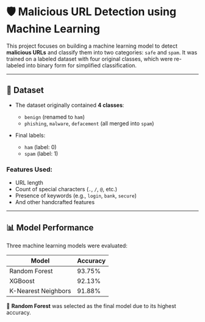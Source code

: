 # 🛡️ Malicious URL Detection using Machine Learning

This project focuses on building a machine learning model to detect **malicious URLs** and classify them into two categories: `safe` and `spam`. It was trained on a labeled dataset with four original classes, which were re-labeled into binary form for simplified classification.

---

## 📂 Dataset

- The dataset originally contained **4 classes**:
  - `benign` (renamed to `ham`)
  - `phishing`, `malware`, `defacement` (all merged into `spam`)

- Final labels:
  - `ham` (label: 0)
  - `spam` (label: 1)

### Features Used:
- URL length
- Count of special characters (`.`, `/`, `@`, etc.)
- Presence of keywords (e.g., `login`, `bank`, `secure`)
- And other handcrafted features

---

## 📊 Model Performance

Three machine learning models were evaluated:

| Model                | Accuracy |
|---------------------|----------|
| Random Forest        | 93.75%   |
| XGBoost              | 92.13%   |
| K-Nearest Neighbors  | 91.88%   |

🔹 **Random Forest** was selected as the final model due to its highest accuracy.
